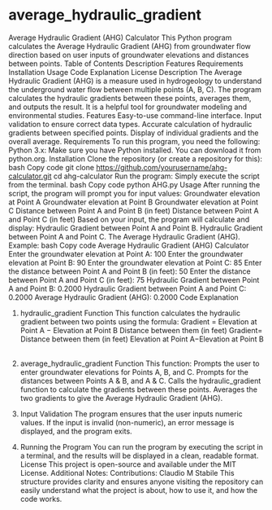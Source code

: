 # average_hydraulic_gradient
 Average Hydraulic Gradient (AHG) Calculator
This Python program calculates the Average Hydraulic Gradient (AHG) from groundwater flow direction based on user inputs of groundwater elevations and distances between points.
Table of Contents
Description
Features
Requirements
Installation
Usage
Code Explanation
License
Description
The Average Hydraulic Gradient (AHG) is a measure used in hydrogeology to understand the underground water flow between multiple points (A, B, C). The program calculates the hydraulic gradients between these points, averages them, and outputs the result. It is a helpful tool for groundwater modeling and environmental studies.
Features
Easy-to-use command-line interface.
Input validation to ensure correct data types.
Accurate calculation of hydraulic gradients between specified points.
Display of individual gradients and the overall average.
Requirements
To run this program, you need the following:
Python 3.x: Make sure you have Python installed. You can download it from python.org.
Installation
Clone the repository (or create a repository for this):
bash
Copy code
git clone https://github.com/yourusername/ahg-calculator.git
cd ahg-calculator
Run the program: Simply execute the script from the terminal.
bash
Copy code
python AHG.py
Usage
After running the script, the program will prompt you for input values:
Groundwater elevation at Point A
Groundwater elevation at Point B
Groundwater elevation at Point C
Distance between Point A and Point B (in feet)
Distance between Point A and Point C (in feet)
Based on your input, the program will calculate and display:
Hydraulic Gradient between Point A and Point B.
Hydraulic Gradient between Point A and Point C.
The Average Hydraulic Gradient (AHG).
Example:
bash
Copy code
Average Hydraulic Gradient (AHG) Calculator
Enter the groundwater elevation at Point A: 100
Enter the groundwater elevation at Point B: 90
Enter the groundwater elevation at Point C: 85
Enter the distance between Point A and Point B (in feet): 50
Enter the distance between Point A and Point C (in feet): 75
Hydraulic Gradient between Point A and Point B: 0.2000
Hydraulic Gradient between Point A and Point C: 0.2000
Average Hydraulic Gradient (AHG): 0.2000
Code Explanation
1. hydraulic_gradient Function
This function calculates the hydraulic gradient between two points using the formula:
Gradient
=
Elevation at Point A
−
Elevation at Point B
Distance between them (in feet)
Gradient= 
Distance between them (in feet)
Elevation at Point A−Elevation at Point B
​
 
2. average_hydraulic_gradient Function
This function:
Prompts the user to enter groundwater elevations for Points A, B, and C.
Prompts for the distances between Points A & B, and A & C.
Calls the hydraulic_gradient function to calculate the gradients between these points.
Averages the two gradients to give the Average Hydraulic Gradient (AHG).
3. Input Validation
The program ensures that the user inputs numeric values. If the input is invalid (non-numeric), an error message is displayed, and the program exits.
4. Running the Program
You can run the program by executing the script in a terminal, and the results will be displayed in a clean, readable format.
License
This project is open-source and available under the MIT License.
Additional Notes:
Contributions: Claudio M Stabile
This structure provides clarity and ensures anyone visiting the repository can easily understand what the project is about, how to use it, and how the code works.
